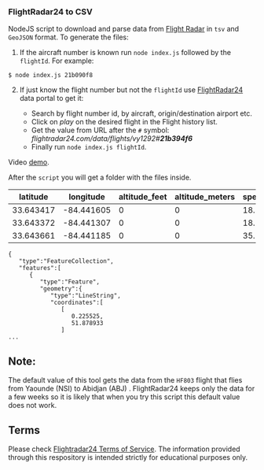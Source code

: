 ### FlightRadar24 to CSV

NodeJS script to download and parse data from [Flight Radar](https://www.flightradar24.com) in `tsv` and `GeoJSON` format.
To generate the files:

1. If the aircraft number is known run `node index.js` followed by the `flightId`. For example:

```shell
$ node index.js 21b090f8
```

2. If just know the flight number but not the `flightId` use [FlightRadar24](https://www.flightradar24.com/data) data portal to get it:

    - Search by flight number id, by aircraft, origin/destination airport etc.
    - Click on _play_ on the desired flight in the Flight history list.
    - Get the value from URL after the `#` symbol: _flightradar24.com/data/flights/vy1292#**21b394f6**_
    - Finally run `node index.js flightId`.

Video [demo](https://www.youtube.com/watch?v=8HmZG8u3OgQ).

After the `script` you will get a folder with the files inside.

| latitude   | longitude    | altitude_feet | altitude_meters | speed_kmh | speed_kts | speed_mph | verticalSpeed_fpm | verticalSpeed_ms | heading | squawk | timestamp  |
| ---------- | ------------ | ------------- | --------------- | --------- | --------- | --------- | ----------------- | ---------------- | ------- | ------ | ---------- |
| 33\.643417 | \-84\.441605 | 0             | 0               | 18\.5     | 10        | 11\.5     | 0                 | 0                | 278     | 0      | 1509928818 |
| 33\.643372 | \-84\.441307 | 0             | 0               | 18\.5     | 10        | 11\.5     | 0                 | 0                | 317     | 0      | 1509928839 |
| 33\.643661 | \-84\.441185 | 0             | 0               | 35\.2     | 19        | 21\.9     | 0                 | 0                | 357     | 7144   | 1509929041 |

```
{
   "type":"FeatureCollection",
   "features":[
      {
         "type":"Feature",
         "geometry":{
            "type":"LineString",
            "coordinates":[
               [
                  0.225525,
                  51.878933
               ]
...
```

## Note:

The default value of this tool gets the data from the `HF803` flight that flies from Yaounde (NSI)
to Abidjan (ABJ)
. FlightRadar24 keeps only the data for a few weeks so it is likely that when you try this script this default value does not work.

## Terms
Please check [Flightradar24 Terms of Service](https://www.flightradar24.com/terms-and-conditions). The information provided through this respository is intended strictly for educational purposes only.
